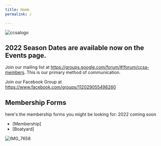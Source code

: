 ```yaml
---
title: Home
permalink: /

---
```

![ccsalogo](https://user-images.githubusercontent.com/83256703/151399296-df82a540-eb0b-405e-bcf6-b8d65615b529.png)

## 2022 Season Dates are available now on the Events page. 

Join our mailing list at https://groups.google.com/forum/#!forum/ccsa-members. 
This is our primary method of communication.

Join our Facebook Group at https://www.facebook.com/groups/112029055498260 


## Membership Forms
here's the membership forms you might be looking for: 2022 coming soon
- [Membership]
- [Boatyard]







![IMG_7658](https://user-images.githubusercontent.com/83256703/147415932-606119f0-eb8b-4ff5-921a-20256ba6cf6b.jpg)



